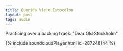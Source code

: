 ```yaml
---
title: Querido Viejo Estocolmo
layout: post
tags: audio
---
```


Practicing over a backing track: "Dear Old Stockholm"

{% include soundcloudPlayer.html id=287248144 %}

